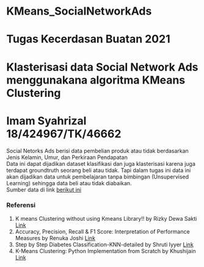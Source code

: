 # KMeans_SocialNetworkAds

# Tugas Kecerdasan Buatan 2021
# Klasterisasi data Social Network Ads menggunakana algoritma KMeans Clustering

# Imam Syahrizal<br>18/424967/TK/46662

Social Netorks Ads berisi data pembelian produk atau tidak berdasarkan Jenis Kelamin, Umur, dan Perkiraan Pendapatan  
Data ini dapat dijadikan dataset klasifikasi dan juga klasterisasi karena juga terdapat groundtruth seorang beli atau tidak. Tapi dalam tugas ini data ini akan dijadikan data untuk pembelajaran tanpa bimbingan (Unsupervised Learning) sehingga data beli atau tidak diabaikan.  
Sumber data di link  [berikut ini](https://www.kaggle.com/rakeshrau/social-network-ads)  


### Referensi 
1. K means Clustering without using Kmeans Library!! by Rizky Dewa Sakti [Link](https://www.youtube.com/watch?v=dySz0WGn0n8)
2. Accuracy, Precision, Recall & F1 Score: Interpretation of Performance Measures by Renuka Joshi [Link](https://blog.exsilio.com/all/accuracy-precision-recall-f1-score-interpretation-of-performance-measures/)
3. Step by Step Diabetes Classification-KNN-detailed by Shruti Iyyer [Link](https://www.kaggle.com/shrutimechlearn/step-by-step-diabetes-classification-knn-detailed)
4. K-Means Clustering: Python Implementation from Scratch by Khushijain [Link](https://medium.com/nerd-for-tech/k-means-python-implementation-from-scratch-8400f30b8e5c)
